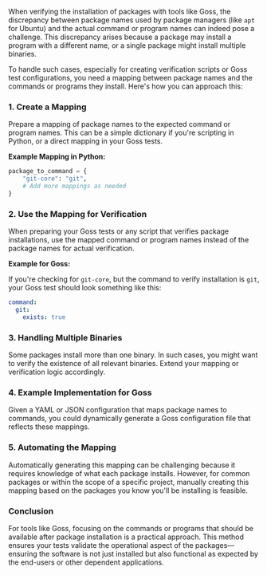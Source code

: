 When verifying the installation of packages with tools like Goss, the discrepancy between package names used by package managers (like `apt` for Ubuntu) and the actual command or program names can indeed pose a challenge. This discrepancy arises because a package may install a program with a different name, or a single package might install multiple binaries.

To handle such cases, especially for creating verification scripts or Goss test configurations, you need a mapping between package names and the commands or programs they install. Here's how you can approach this:

### 1. **Create a Mapping**

Prepare a mapping of package names to the expected command or program names. This can be a simple dictionary if you're scripting in Python, or a direct mapping in your Goss tests.

**Example Mapping in Python:**

```python
package_to_command = {
    "git-core": "git",
    # Add more mappings as needed
}
```

### 2. **Use the Mapping for Verification**

When preparing your Goss tests or any script that verifies package installations, use the mapped command or program names instead of the package names for actual verification.

**Example for Goss:**

If you're checking for `git-core`, but the command to verify installation is `git`, your Goss test should look something like this:

```yaml
command:
  git:
    exists: true
```

### 3. **Handling Multiple Binaries**

Some packages install more than one binary. In such cases, you might want to verify the existence of all relevant binaries. Extend your mapping or verification logic accordingly.

### 4. **Example Implementation for Goss**

Given a YAML or JSON configuration that maps package names to commands, you could dynamically generate a Goss configuration file that reflects these mappings.

### 5. **Automating the Mapping**

Automatically generating this mapping can be challenging because it requires knowledge of what each package installs. However, for common packages or within the scope of a specific project, manually creating this mapping based on the packages you know you'll be installing is feasible.

### Conclusion

For tools like Goss, focusing on the commands or programs that should be available after package installation is a practical approach. This method ensures your tests validate the operational aspect of the packages—ensuring the software is not just installed but also functional as expected by the end-users or other dependent applications.
